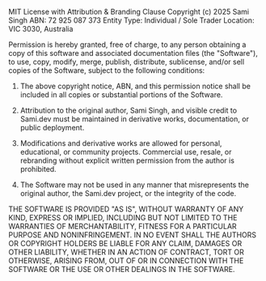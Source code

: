 MIT License with Attribution & Branding Clause
Copyright (c) 2025 Sami Singh
ABN: 72 925 087 373
Entity Type: Individual / Sole Trader
Location: VIC 3030, Australia

Permission is hereby granted, free of charge, to any person obtaining a copy
of this software and associated documentation files (the "Software"), to use,
copy, modify, merge, publish, distribute, sublicense, and/or sell copies of
the Software, subject to the following conditions:

1. The above copyright notice, ABN, and this permission notice shall be included
   in all copies or substantial portions of the Software.

2. Attribution to the original author, Sami Singh, and visible credit to Sami.dev
   must be maintained in derivative works, documentation, or public deployment.

3. Modifications and derivative works are allowed for personal, educational,
   or community projects. Commercial use, resale, or rebranding without explicit
   written permission from the author is prohibited.

4. The Software may not be used in any manner that misrepresents the original
   author, the Sami.dev project, or the integrity of the code.

THE SOFTWARE IS PROVIDED "AS IS", WITHOUT WARRANTY OF ANY KIND, EXPRESS OR
IMPLIED, INCLUDING BUT NOT LIMITED TO THE WARRANTIES OF MERCHANTABILITY,
FITNESS FOR A PARTICULAR PURPOSE AND NONINFRINGEMENT. IN NO EVENT SHALL THE
AUTHORS OR COPYRIGHT HOLDERS BE LIABLE FOR ANY CLAIM, DAMAGES OR OTHER LIABILITY,
WHETHER IN AN ACTION OF CONTRACT, TORT OR OTHERWISE, ARISING FROM, OUT OF OR
IN CONNECTION WITH THE SOFTWARE OR THE USE OR OTHER DEALINGS IN THE SOFTWARE.
